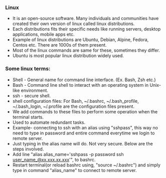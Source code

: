 ### Linux
- It is an open-source software. Many individuals and communities have created their own version of linux called linux distributions.
- Each distributions fits their specific needs like running servers, desktop applications, mobile apps etc.
- Example of linux distributions are Ubuntu, Debian, Alpine, Fedora, Centos etc. There are 1000s of them present.
- Most of the linux commands are same for these, sometimes they differ.
- Ubuntu is most popular linux distribution widely used.

  

### Some linux terms:
- Shell - General name for command line interface. (Ex. Bash, Zsh etc.)
- Bash - Command line shell to interact with an operating system in Unix-like environment.
- ssh - secure shell.
- shell configuration files: For Bash, ~/.bashrc, ~/.bash_profile, ~/.bash_login, ~/.profile are the configuration files present.
- We add commands to these files to perform some operation when the terminal starts.
- Used to automate redundant tasks.
- Example- connecting to ssh with an alias using "sshpass", this way no need to type in password and entire command everytime we login to remote server.
- Just typing in the alias name will do. Not very secure. Below are the steps involved.
- Add line "alias alias_name='sshpass -p password ssh user_name_@xx.xxx.xx.xxx'", to bashrc.
- Restart terminal(or reload bashrc using, "source ~/.bashrc") and simply type in command "alias_name" to connect to remote server.
